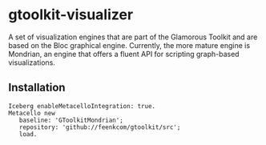 # gtoolkit-visualizer
A set of visualization engines that are part of the Glamorous Toolkit and are based on the Bloc graphical engine. Currently, the more mature engine is Mondrian, an engine that offers a fluent API for scripting graph-based visualizations.

## Installation

```
Iceberg enableMetacelloIntegration: true.
Metacello new
   baseline: 'GToolkitMondrian';
   repository: 'github://feenkcom/gtoolkit/src';
   load.

```
